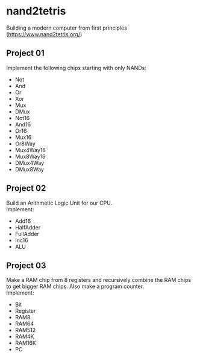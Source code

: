 # nand2tetris
Building a modern computer from first principles (https://www.nand2tetris.org/)
## Project 01
Implement the following chips starting with only NANDs:
- Not
- And
- Or
- Xor
- Mux
- DMux
- Not16
- And16
- Or16
- Mux16
- Or8Way
- Mux4Way16
- Mux8Way16
- DMux4Way
- DMux8Way

## Project 02
Build an Arithmetic Logic Unit for our CPU.
<br>
Implement:
- Add16
- HalfAdder
- FullAdder
- Inc16
- ALU

## Project 03
Make a RAM chip from 8 registers and recursively combine the RAM chips to get bigger RAM chips. Also make a program counter.
<br>
Implement:
- Bit
- Register
- RAM8
- RAM64
- RAM512
- RAM4K
- RAM16K
- PC
